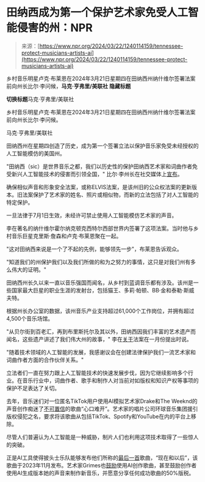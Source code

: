 <!--yml

category: 未分类

date: 2024-05-29 12:34:50

-->

# 田纳西成为第一个保护艺术家免受人工智能侵害的州：NPR

> 来源：[https://www.npr.org/2024/03/22/1240114159/tennessee-protect-musicians-artists-ai](https://www.npr.org/2024/03/22/1240114159/tennessee-protect-musicians-artists-ai)

乡村音乐明星卢克·布莱恩在2024年3月21日星期四在田纳西州纳什维尔签署法案前向州长比尔·李问候，**马克·亨弗里/美联社** ****隐藏标题****

****切换标题****马克·亨弗里/美联社

乡村音乐明星卢克·布莱恩在2024年3月21日星期四在田纳西州纳什维尔签署法案前向州长比尔·李问候。

马克·亨弗里/美联社

田纳西州在星期四创造了历史，成为第一个签署立法以保护音乐家免受未经授权的人工智能模仿的美国州。

"田纳西（sic）是世界音乐之都，我们以历史性的保护田纳西艺术家和词曲作者免受新兴人工智能技术的侵害而引领全国，" 比尔·李州长在社交媒体上[宣布](https://www.facebook.com/GovBillLee/)。

确保相似声音和形象安全法案，或称ELVIS法案，是该州旧的公众权法案的更新版本。旧法案保护了艺术家的姓名、照片或相似物，而新的立法包括了对人工智能的特定保护。

一旦法律于7月1日生效，未经许可禁止使用人工智能模仿艺术家的声音。

李在著名的纳什维尔霍尔纳克顿克西特尔西部世界内签署了这项法案。当时他与乡村音乐巨星克里斯·詹森和卢克·布莱恩聚在一起。

"这对田纳西来说是一个了不起的先例，能够领先一步"，布莱恩告诉观众。

"知道我们的州保护我们以及我们所做的和为之努力的事情，这只是对我们州有多么伟大的证明。"

田纳西州长久以来一直以音乐强国而闻名，从乡村到蓝调音乐都有涉及。该州是一些国家最大巨星的职业生涯的发射台，包括猫王、多莉·帕顿、BB·金和泰勒·斯威夫特。

根据州长办公室的数据，该州音乐产业支持超过61,000个工作岗位，并拥有超过4,500个音乐场馆。

"从贝尔街到百老汇，再到布里斯托尔及其以外，田纳西因我们丰富的艺术遗产而闻名，这些遗产讲述了我们伟大州的故事，" 李在[关于](https://www.tn.gov/governor/news/2024/1/10/tennessee-first-in-the-nation-to-address-ai-impact-on-music-industry.html)法案在一月份提出时说。

"随着技术领域的人工智能的发展，我感谢议会在创建法律保护我们一流艺术家和词曲作者方面的合作伙伴关系。"

立法者们一直在努力跟上人工智能技术的快速发展步伐，因为它继续影响多个行业。在音乐行业中，词曲作者、歌手和制作人对当前对如版权和知识产权等事项的保护不足表达了关切。

去年，音乐迷们对一位匿名TikTok用户使用AI模拟艺术家Drake和The Weeknd的声音创作痴迷了[不可置信](https://www.npr.org/2023/04/21/1171032649/ai-music-heart-on-my-sleeve-drake-the-weeknd)的歌曲“心口难开”。艺术家的唱片公司环球音乐集团援引版权侵犯之名，要求将该歌曲从包括TikTok、Spotify和YouTube在内的平台上移除。

尽管人们普遍认为人工智能是一种威胁，制片人们也利用这项技术取得了一些惊人的突破。

正是AI工具使得披头士乐队能够发布他们所称的[最后一首](https://www.npr.org/2023/11/07/1197955845/all-songs-considered-draft-11-07-2023)歌曲，“现在和以后”，该歌曲于2023年11月发布。艺术家Grimes也[鼓励](https://www.npr.org/2023/04/24/1171738670/grimes-ai-songs-voice)使用AI创作歌曲，甚至鼓励创作者使用AI生成版本她的声音来制作新音乐，并愿意分享任何成功歌曲的50%版税。
